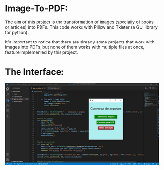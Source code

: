 # Image-To-PDF:

The aim of this project is the transformation of images (specially of books or articles) into PDFs. This code works with Pillow and Tkinter (a GUI library for python). 

It's important to notice that there are already some projects that work with images into PDFs, but none of them works with multiple files at once, feature implemented by this project.

# The Interface:

![GUI of the project](https://github.com/dansal0807/image-to-pdf/blob/main/jpg-topdf.jpeg)
